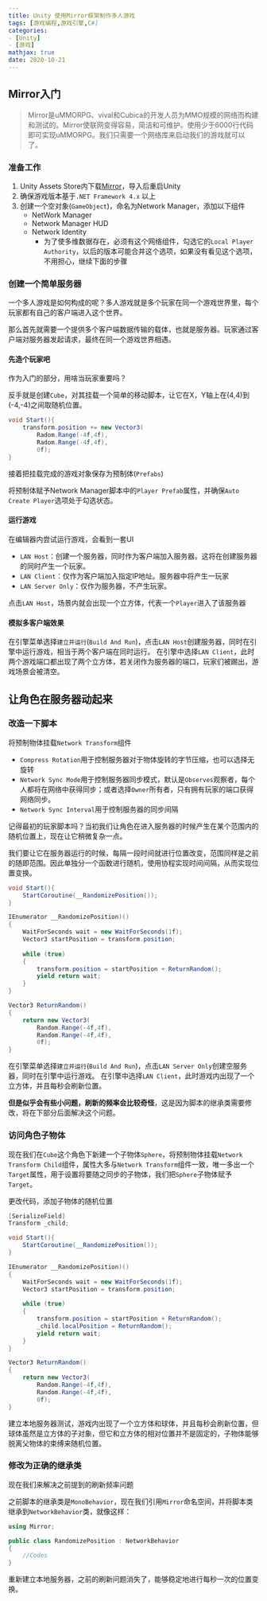 ```yaml
---
title: Unity 使用Mirror框架制作多人游戏
tags: [游戏编程,游戏引擎,C#]
categories: 
- [Unity]
- [游戏]
mathjax: true
date: 2020-10-21
---
```


## Mirror入门

> Mirror是uMMORPG、vival和Cubica的开发人员为MMO规模的网络而构建和测试的。Mirror使联网变得容易，简洁和可维护。使用少于6000行代码即可实现uMMORPG。我们只需要一个网络库来启动我们的游戏就可以了。

### 准备工作

1. Unity Assets Store内下载[Mirror](https://assetstore.unity.com/packages/tools/network/mirror-129321)，导入后重启Unity
2. 确保游戏版本基于`.NET Framework 4.x` 以上 
3. 创建一个空对象(`GameObject`)，命名为Network Manager，添加以下组件
   - NetWork Manager
   - Network Manager HUD
   - Network Identity
     - 为了使多维数据存在，必须有这个网络组件，勾选它的`Local Player Authority`，以后的版本可能合并这个选项，如果没有看见这个选项，不用担心，继续下面的步骤

### 创建一个简单服务器

一个多人游戏是如何构成的呢？多人游戏就是多个玩家在同一个游戏世界里，每个玩家都有自己的客户端进入这个世界。

那么首先就需要一个提供多个客户端数据传输的载体，也就是服务器。玩家通过客户端对服务器发起请求，最终在同一个游戏世界相遇。



#### 先造个玩家吧

作为入门的部分，用啥当玩家重要吗？

反手就是创建`Cube`，对其挂载一个简单的移动脚本，让它在X，Y轴上在(4,4)到(-4,-4)之间取随机位置。

```c#
void Start(){
	transform.position += new Vector3(
		Radom.Range(-4f,4f),
		Radom.Range(-4f,4f),
		0f);
}
```

接着把挂载完成的游戏对象保存为预制体(`Prefabs`)

将预制体赋予Network Manager脚本中的`Player Prefab`属性，并确保`Auto Create Player`选项处于勾选状态。



#### 运行游戏

在编辑器内尝试运行游戏，会看到一套UI
- `LAN Host`：创建一个服务器，同时作为客户端加入服务器。这将在创建服务器的同时产生一个玩家。
- `LAN Client`：仅作为客户端加入指定IP地址。服务器中将产生一玩家
- `LAN Server Only`：仅作为服务器，不产生玩家。

点击`LAN Host`，场景内就会出现一个立方体，代表一个`Player`进入了该服务器



#### 模拟多客户端效果

在引擎菜单选择`建立并运行`(`Build And Run`)，点击`LAN Host`创建服务器，同时在引擎中运行游戏，相当于两个客户端在同时运行。
在引擎中选择`LAN Client`，此时两个游戏端口都出现了两个立方体，若关闭作为服务器的端口，玩家们被踢出，游戏场景会被清空。



## 让角色在服务器动起来

### 改造一下脚本

将预制物体挂载`Network Transform`组件

- `Compress Rotation`用于控制服务器对于物体旋转的字节压缩，也可以选择无旋转
- `Network Sync Mode`用于控制服务器同步模式，默认是`Observes`观察者，每个人都将在网络中获得同步；或者选择`Owner`所有者，只有拥有玩家的端口获得网络同步。
- `Network Sync Interval`用于控制服务器的同步间隔

记得最初的玩家脚本吗？当初我们让角色在进入服务器的时候产生在某个范围内的随机位置上，现在让它稍微复杂一点。

我们要让它在服务器运行的时候，每隔一段时间就进行位置改变，范围同样是之前的随即范围。因此单独分一个函数进行随机，使用协程实现时间间隔，从而实现位置变换。

```c#
void Start(){
	StartCoroutine(__RandomizePosition());
}

IEnumerator __RandomizePosition)()
{
    WaitForSeconds wait = new WaitForSeconds(1f);
    Vector3 startPosition = transform.position;
    
    while (true)
    {
        transform.position = startPosition + ReturnRandom();
        yield return wait;
    }
}

Vector3 ReturnRandom()
{
    return new Vector3(
		Random.Range(-4f,4f),
		Random.Range(-4f,4f),
		0f);
}
```

在引擎菜单选择`建立并运行`(`Build And Run`)，点击`LAN Server Only`创建空服务器，同时在引擎中运行游戏。
在引擎中选择`LAN Client`，此时游戏内出现了一个立方体，并且每秒会刷新位置。

**但是似乎会有些小问题，刷新的频率会比较奇怪**，这是因为脚本的继承类需要修改，将在下部分后面解决这个问题。



### 访问角色子物体

现在我们在`Cube`这个角色下新建一个子物体`Sphere`，将预制物体挂载`Network Transform Child`组件，属性大多与`Network Transform`组件一致，唯一多出一个`Target`属性，用于设置将要随之同步的子物体，我们把`Sphere`子物体赋予`Target`。

更改代码，添加子物体的随机位置

```c#
[SerializeField]
Transform _child;

void Start(){
	StartCoroutine(__RandomizePosition());
}

IEnumerator __RandomizePosition)()
{
    WaitForSeconds wait = new WaitForSeconds(1f);
    Vector3 startPosition = transform.position;
    
    while (true)
    {
        transform.position = startPosition + ReturnRandom();
        _child.localPosition = ReturnRandom();
        yield return wait;
    }
}

Vector3 ReturnRandom()
{
    return new Vector3(
		Random.Range(-4f,4f),
		Random.Range(-4f,4f),
		0f);
}
```

建立本地服务器测试，游戏内出现了一个立方体和球体，并且每秒会刷新位置，但球体虽然是立方体的子对象，但它和立方体的相对位置并不是固定的，子物体能够脱离父物体的束缚来随机位置。



### 修改为正确的继承类

现在我们来解决之前提到的刷新频率问题

之前脚本的继承类是`MonoBehavior`，现在我们引用`Mirror`命名空间，并将脚本类继承到`NetworkBehavior`类，就像这样：

```c#
using Mirror;

public class RandomizePosition : NetworkBehavior
{
    //Codes
}
```

重新建立本地服务器，之前的刷新问题消失了，能够稳定地进行每秒一次的位置变换。